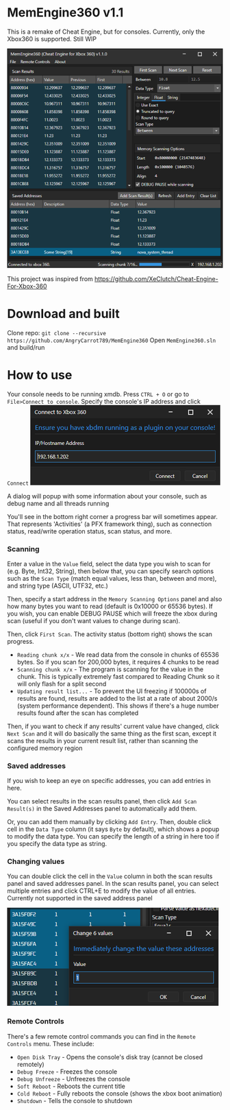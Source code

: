 # MemEngine360 v1.1
This is a remake of Cheat Engine, but for consoles. Currently, only the Xbox360 is supported. Still WIP

![](MemEngine360.Avalonia_2025-04-27_01.17.35.png)

This project was inspired from https://github.com/XeClutch/Cheat-Engine-For-Xbox-360

# Download and built
Clone repo: `git clone --recursive https://github.com/AngryCarrot789/MemEngine360`
Open `MemEngine360.sln` and build/run 

# How to use
Your console needs to be running xmdb. Press `CTRL + O` or go to `File>Connect to console`. Specify the console's IP address and click `Connect`
![](MemEngine360.Avalonia_2025-04-23_00.40.36.png)

A dialog will popup with some information about your console, such as debug name and all threads running

You'll see in the bottom right corner a progress bar will sometimes appear. That represents 'Activities' (a PFX framework thing), 
such as connection status, read/write operation status, scan status, and more.

### Scanning
Enter a value in the `Value` field, select the data type you wish to scan for (e.g. Byte, Int32, String), then below that, you can 
specify search options such as the `Scan Type` (match equal values, less than, between and more), and string type (ASCII, UTF32, etc.)

Then, specify a start address in the `Memory Scanning Options` panel and also how many bytes you want to read (default is 0x10000 or 65536 bytes).
If you wish, you can enable DEBUG PAUSE which will freeze the xbox during scan (useful if you don't want values to change during scan).

Then, click `First Scan`. The activity status (bottom right) shows the scan progress. 
- `Reading chunk x/x` - We read data from the console in chunks of 65536 bytes. So if you scan for 200,000 bytes, it requires 4 chunks to be read
- `Scanning chunk x/x` - The program is scanning for the value in the chunk. This is typically extremely fast compared to Reading Chunk so it will only flash for a split second
- `Updating result list...` - To prevent the UI freezing if 100000s of results are found, results are added to the list at a rate of about 2000/s (system performance dependent). This shows if there's a huge number results found after the scan has completed

Then, if you want to check if any results' current value have changed, click `Next Scan` and it will do basically the same
thing as the first scan, except it scans the results in your current result list, rather than scanning the configured memory region

### Saved addresses
If you wish to keep an eye on specific addresses, you can add entries in here. 

You can select results in the scan results panel, then click `Add Scan Result(s)` in the Saved Addresses panel to automatically add them. 

Or, you can add them manually by clicking `Add Entry`. Then, double click cell in the `Data Type` column (it says `Byte` by default), which
shows a popup to modify the data type. You can specify the length of a string in here too if you specify the data type as string.

### Changing values
You can double click the cell in the `Value` column in both the scan results panel and saved addresses panel. In the scan results panel,
you can select multiple entries and click CTRL+E to modify the value of all entries. Currently not supported in the saved address panel

![](MemEngine360.Avalonia_2025-04-23_01.04.01.png)

### Remote Controls
There's a few remote control commands you can find in the `Remote Controls` menu. These include:
- `Open Disk Tray` - Opens the console's disk tray (cannot be closed remotely)
- `Debug Freeze` - Freezes the console
- `Debug Unfreeze` - Unfreezes the console
- `Soft Reboot` - Reboots the current title
- `Cold Reboot` - Fully reboots the console (shows the xbox boot animation)
- `Shutdown` - Tells the console to shutdown
